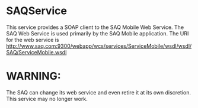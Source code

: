 # SAQService
This service provides a SOAP client to the SAQ Mobile Web Service.
The SAQ Web Service is used primarily by the SAQ Mobile application.
The URI for the web service is http://www.saq.com:9300/webapp/wcs/services/ServiceMobile/wsdl/wsdl/SAQ/ServiceMobile.wsdl

# WARNING:
The SAQ can change its web service and even retire it at its own discretion.  This service may no longer work.


